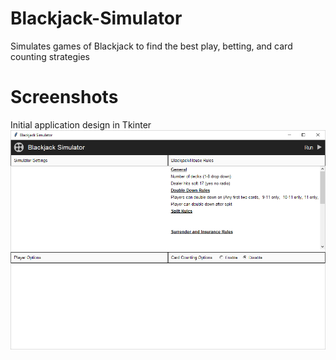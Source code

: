 # Blackjack-Simulator
Simulates games of Blackjack to find the best play, betting, and card counting strategies

# Screenshots
Initial application design in Tkinter
![alt text](https://raw.githubusercontent.com/palu3492/Blackjack-Simulator/master/images/screenshot.png)
